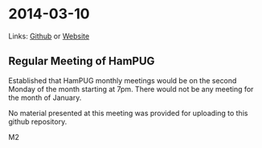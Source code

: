 # 2014-03-10
Links: [Github](https://github.com/irsbugs/meetings/blob/master/2014/2014-03-10/README.md) or [Website](https://irsbugs.github.io/meetings/2014/2014-03-10/) 

## Regular Meeting of HamPUG

Established that HamPUG monthly meetings would be on the second Monday of the month starting at 7pm. 
There would not be any meeting for the month of January.

No material presented at this meeting was provided for uploading to this github repository.

M2
